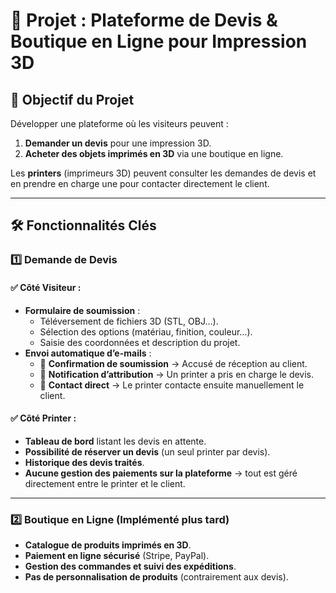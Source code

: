 # 📌 Projet : Plateforme de Devis & Boutique en Ligne pour Impression 3D

## 🚀 Objectif du Projet
Développer une plateforme où les visiteurs peuvent :
1. **Demander un devis** pour une impression 3D.
2. **Acheter des objets imprimés en 3D** via une boutique en ligne.

Les **printers** (imprimeurs 3D) peuvent consulter les demandes de devis et en prendre en charge une pour contacter directement le client.

---

## 🛠️ Fonctionnalités Clés

### 1️⃣ Demande de Devis
#### ✅ Côté Visiteur :
- **Formulaire de soumission** :
  - Téléversement de fichiers 3D (STL, OBJ…).
  - Sélection des options (matériau, finition, couleur…).
  - Saisie des coordonnées et description du projet.
- **Envoi automatique d’e-mails** :
  - 📩 **Confirmation de soumission** → Accusé de réception au client.
  - 📩 **Notification d’attribution** → Un printer a pris en charge le devis.
  - 📨 **Contact direct** → Le printer contacte ensuite manuellement le client.

#### ✅ Côté Printer :
- **Tableau de bord** listant les devis en attente.
- **Possibilité de réserver un devis** (un seul printer par devis).
- **Historique des devis traités**.
- **Aucune gestion des paiements sur la plateforme** → tout est géré directement entre le printer et le client.

---

### 2️⃣ Boutique en Ligne (Implémenté plus tard)
- **Catalogue de produits imprimés en 3D**.
- **Paiement en ligne sécurisé** (Stripe, PayPal).
- **Gestion des commandes et suivi des expéditions**.
- **Pas de personnalisation de produits** (contrairement aux devis).
